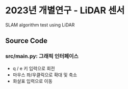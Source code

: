 # 2023년 개별연구 - LiDAR 센서

SLAM algorithm test using LiDAR

## Source Code
### src/main.py: 그래픽 인터페이스

- q / e 키 입력으로 회전
- 마우스 좌/우클릭으로 확대 및 축소
- 화살표 입력으로 이동


